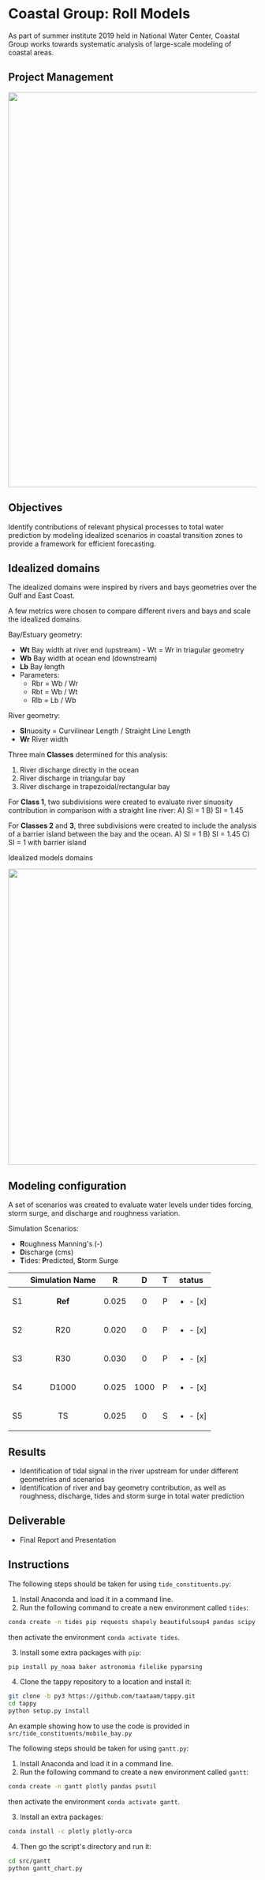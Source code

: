 # Coastal Group: Roll Models

As part of summer institute 2019 held in National Water Center, Coastal Group works towards systematic analysis of large-scale modeling of coastal areas.

## Project Management
<img src="https://github.com/taataam/SI_2019_Coastal/blob/master/src/gantt/Gantt.png" width="800">

## Objectives

Identify contributions of relevant physical processes to total water prediction by modeling idealized scenarios in coastal transition zones to provide a framework for efficient forecasting.

## Idealized domains

The idealized domains were inspired by rivers and bays geometries over the Gulf and East Coast.

 A few metrics were chosen to compare different rivers and bays and scale the idealized domains.
 
  Bay/Estuary geometry:
- **Wt** Bay width at river end (upstream) - Wt = Wr in triagular geometry
- **Wb** Bay width at ocean end (downstream)
- **Lb** Bay length 
- Parameters:
  * Rbr = Wb / Wr
  * Rbt = Wb / Wt
  * Rlb = Lb / Wb
   
 River geometry:
- **SI**nuosity = Curvilinear Length / Straight Line Length 
- **Wr** River width

Three main **Classes** determined for this analysis:
  1) River discharge directly in the ocean
  2) River discharge in triangular bay
  3) River discharge in trapezoidal/rectangular bay
  
For **Class 1**, two subdivisions were created to evaluate river sinuosity contribution in comparison with a straight line river:
  A) SI = 1
  B) SI = 1.45

For **Classes 2** and **3**, three subdivisions were created to include the analysis of a barrier island between the bay and the ocean.
  A) SI = 1
  B) SI = 1.45
  C) SI = 1 with barrier island

Idealized models domains

<img src="https://github.com/taataam/SI_2019_Coastal/blob/master/docs/Fig_Domains.png" width="600">

## Modeling configuration

A set of scenarios was created to evaluate water levels under tides forcing, storm surge, and discharge and roughness variation.

Simulation Scenarios:
- **R**oughness Manning's (-)
- **D**ischarge (cms)
- **T**ides: **P**redicted, **S**torm Surge

|      | Simulation Name |   R   |   D  |    T    |            status            |
|:----:|:---------------:|:-----:|:----:|:-------:|:----------------------------:|
|  S1  |     **Ref**     | 0.025 |    0 |    P    |   <ul><li>- [x] </li></ul>   |
|  S2  |       R20       | 0.020 |    0 |    P    |   <ul><li>- [x] </li></ul>   |
|  S3  |       R30       | 0.030 |    0 |    P    |   <ul><li>- [x] </li></ul>   |
|  S4  |      D1000      | 0.025 | 1000 |    P    |   <ul><li>- [x] </li></ul>   |
|  S5  |        TS       | 0.025 |    0 |    S    |   <ul><li>- [x] </li></ul>   |

## Results

- Identification of tidal signal in the river upstream for under different geometries and scenarios
- Identification of river and bay geometry contribution, as well as roughness, discharge, tides and storm surge in total water prediction

## Deliverable

- Final Report and Presentation

## Instructions
The following steps should be taken for using `tide_constituents.py`:
1. Install Anaconda and load it in a command line.
2. Run the following command to create a new environment called `tides`:
```bash
conda create -n tides pip requests shapely beautifulsoup4 pandas scipy
```
then activate the environment ```conda activate tides```.

3. Install some extra packages with `pip`:
```bash
pip install py_noaa baker astronomia filelike pyparsing
```
4. Clone the tappy repository to a location and install it:
```bash
git clone -b py3 https://github.com/taataam/tappy.git
cd tappy
python setup.py install
```

An example showing how to use the code is provided in `src/tide_constituents/mobile_bay.py`

The following steps should be taken for using `gantt.py`:
1. Install Anaconda and load it in a command line.
2. Run the following command to create a new environment called `gantt`:
```bash
conda create -n gantt plotly pandas psutil
```
then activate the environment ```conda activate gantt```.

3. Install an extra packages:
```bash
conda install -c plotly plotly-orca
``` 
4. Then go the script's directory and run it:
```bash
cd src/gantt
python gantt_chart.py
```
